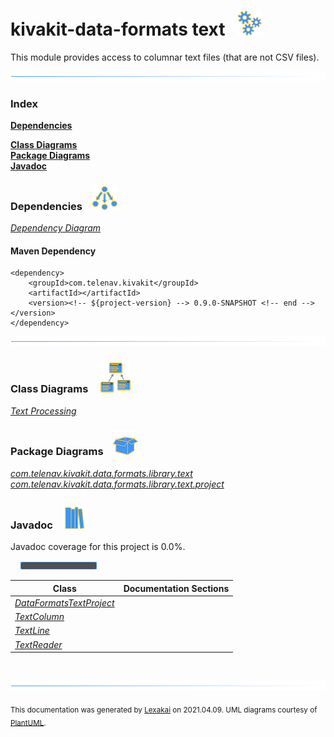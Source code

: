 # kivakit-data-formats text &nbsp;&nbsp;![](documentation/images/gears-40.png)

This module provides access to columnar text files (that are not CSV files).

![](documentation/images/horizontal-line.png)

### Index

[**Dependencies**](#dependencies)  

[**Class Diagrams**](#class-diagrams)  
[**Package Diagrams**](#package-diagrams)  
[**Javadoc**](#javadoc)

### Dependencies <a name="dependencies"></a> &nbsp;&nbsp; ![](documentation/images/dependencies-40.png)

[*Dependency Diagram*](documentation/diagrams/dependencies.svg)

#### Maven Dependency

    <dependency>
        <groupId>com.telenav.kivakit</groupId>
        <artifactId></artifactId>
        <version><!-- ${project-version} --> 0.9.0-SNAPSHOT <!-- end --></version>
    </dependency>
![](documentation/images/horizontal-line.png)

[//]: # (start-user-text)



[//]: # (end-user-text)

### Class Diagrams <a name="class-diagrams"></a> &nbsp; &nbsp; ![](documentation/images/diagram-48.png)

[*Text Processing*](documentation/diagrams/diagram-text.svg)  

### Package Diagrams <a name="package-diagrams"></a> &nbsp;&nbsp; ![](documentation/images/box-40.png)

[*com.telenav.kivakit.data.formats.library.text*](documentation/diagrams/com.telenav.kivakit.data.formats.library.text.svg)  
[*com.telenav.kivakit.data.formats.library.text.project*](documentation/diagrams/com.telenav.kivakit.data.formats.library.text.project.svg)  

### Javadoc <a name="javadoc"></a> &nbsp;&nbsp; ![](documentation/images/books-40.png)

Javadoc coverage for this project is 0.0%.  
  
&nbsp; &nbsp;  ![](documentation/images/meter-0-12.png)



| Class | Documentation Sections |
|---|---|
| [*DataFormatsTextProject*](https://telenav.github.io/kivakit/javadoc/kivakit.data.formats.text/com/telenav/kivakit/data/formats/library/text/project/DataFormatsTextProject.html) |  |  
| [*TextColumn*](https://telenav.github.io/kivakit/javadoc/kivakit.data.formats.text/com/telenav/kivakit/data/formats/library/text/TextColumn.html) |  |  
| [*TextLine*](https://telenav.github.io/kivakit/javadoc/kivakit.data.formats.text/com/telenav/kivakit/data/formats/library/text/TextLine.html) |  |  
| [*TextReader*](https://telenav.github.io/kivakit/javadoc/kivakit.data.formats.text/com/telenav/kivakit/data/formats/library/text/TextReader.html) |  |  

[//]: # (start-user-text)



[//]: # (end-user-text)

<br/>

![](documentation/images/horizontal-line.png)

  
<sub>This documentation was generated by [Lexakai](https://github.com/Telenav/lexakai) on 2021.04.09. UML diagrams courtesy
of [PlantUML](http://plantuml.com).</sub>

